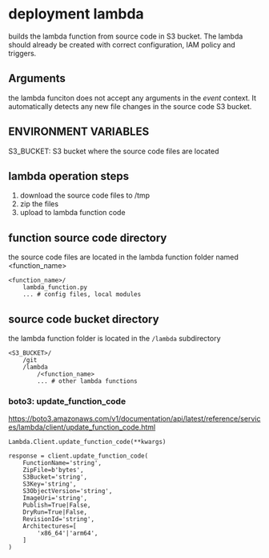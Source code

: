 # deployment lambda
builds the lambda function from source code in S3 bucket. The lambda should already be created with correct configuration, IAM policy and triggers.

## Arguments
the lambda funciton does not accept any arguments in the *event* context. 
It automatically detects any new file changes in the source code S3 bucket.

## ENVIRONMENT VARIABLES

S3_BUCKET: S3 bucket where the source code files are located

## lambda operation steps

1. download the source code files to /tmp 
2. zip the files
3. upload to lambda function code


## function source code directory
the source code files are located in the lambda function folder
 named <function_name>
```
<function_name>/
    lambda_function.py
    ... # config files, local modules
```

## source code bucket directory
the lambda function folder is located in the `/lambda` subdirectory
```
<S3_BUCKET>/
    /git
    /lambda
        /<function_name>
        ... # other lambda functions
```

### boto3: update_function_code
https://boto3.amazonaws.com/v1/documentation/api/latest/reference/services/lambda/client/update_function_code.html

`Lambda.Client.update_function_code(**kwargs)`

```
response = client.update_function_code(
    FunctionName='string',
    ZipFile=b'bytes',
    S3Bucket='string',
    S3Key='string',
    S3ObjectVersion='string',
    ImageUri='string',
    Publish=True|False,
    DryRun=True|False,
    RevisionId='string',
    Architectures=[
        'x86_64'|'arm64',
    ]
)
```